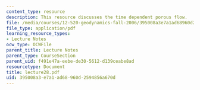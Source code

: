 ```yaml
---
content_type: resource
description: This resource discusses the time dependent porous flow.
file: /media/courses/12-520-geodynamics-fall-2006/395008a3e7a1ad68960d2594856a670d_lecture28.pdf
file_type: application/pdf
learning_resource_types:
- Lecture Notes
ocw_type: OCWFile
parent_title: Lecture Notes
parent_type: CourseSection
parent_uid: f491e47a-eebe-de30-5612-d139ceabe8ad
resourcetype: Document
title: lecture28.pdf
uid: 395008a3-e7a1-ad68-960d-2594856a670d
---
```

